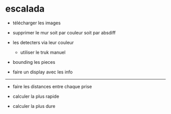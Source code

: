 # escalada


- télécharger les images 

- supprimer le mur soit par couleur soit par absdiff

- les detecters via leur couleur

    - utiliser le truk manuel



- bounding les pieces

- faire un display avec les info






-------------------------------

- faire les distances entre chaque prise

- calculer la plus rapide

- calculer la plus dure
